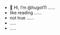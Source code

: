 - 👋 Hi, I’m @hugot11 ......
- like reading ......
- not true ......
- .....
- .....
<!---
hugot11/hugot11 is a ✨ special ✨ repository because its `README.md` (this file) appears on your GitHub profile.
You can click the Preview link to take a look at your changes.
--->
